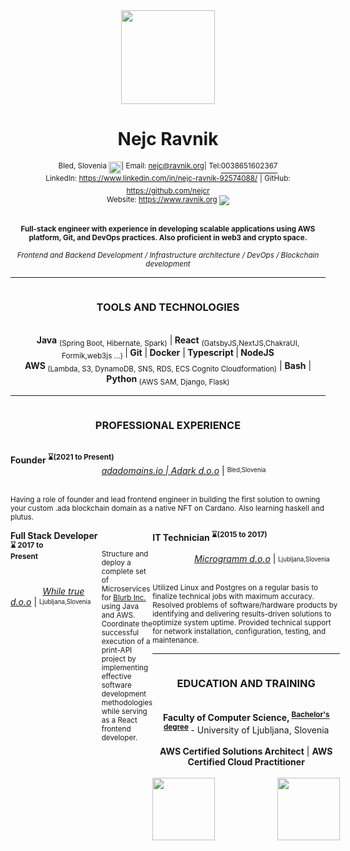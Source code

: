<div >
  <div align='center'>
<img src='https://s3.eu-central-1.amazonaws.com/files.ravnik.org/me.svg' height='150' />
    <h1 style='justify-content:center'>Nejc Ravnik</h1>
    <div style='display:flex;justify-content:center'><sup>Bled, Slovenia&nbsp; </sup> <img
      src='https://emojipedia-us.s3.dualstack.us-west-1.amazonaws.com/thumbs/120/twitter/228/flag-for-slovenia_1f1f8-1f1ee.png'
      height='20' />
      <sup> | Email: <a href='mailto:nejc@ravnik.org'>nejc@ravnik.org</a> </sup>
      <sup> | Tel:</sup> <a href='tel:0038651602367'><sup>0038651602367</sup></a><br /></div>
    <sup> LinkedIn: </sup> <sup><a href='https://www.linkedin.com/in/nejc-ravnik-92574088/'>https://www.linkedin.com/in/nejc-ravnik-92574088/</a></sup>
    <sup>| GitHub: </sup> <sup><a href='https://github.com/nejcr/'>https://github.com/nejcr</a></sup><br />
    <sup>Website: </sup> <sup><a href='https://www.ravnik.org/'>https://www.ravnik.org</a> </sup>
    <img src ="https://img.shields.io/twitter/follow/NejcRavnik?style=social"/>
    <div >
      <p>
        <br />
        <sup><b>Full-stack engineer with experience in developing scalable applications using AWS platform, Git, and DevOps
          practices. Also proficient in web3 and crypto space.</b> </sup>
      </p>
    </div>
    <div>
      <sup><i>Frontend and Backend Development / Infrastructure architecture / DevOps / Blockchain development </i></sup>
    </div>
    <hr />
    <div  style='display: flex;justify-content:center;'>
      <h3>TOOLS AND TECHNOLOGIES </h3>
    </div>
    <br />
    <div>
      <b>Java</b> <sub>(Spring Boot, Hibernate, Spark)</sub> |<b> React</b> <sub>(GatsbyJS,NextJS,ChakraUI, Formik,web3js
      ...) </sub>|<b> Git</b> |<b> Docker</b> |<b> Typescript </b>|<b> NodeJS</b><br /><b> AWS </b><sub>(Lambda, S3,
      DynamoDB, SNS, RDS, ECS Cognito Cloudformation)</sub> | <b>Bash</b> | <b>Python</b><sub> (AWS SAM, Django,
      Flask)</sub>
    </div>
    <hr />

  </div>
  <div align='justify-between'  style='display: flex;justify-content:center;'>
    <h3 align="center">PROFESSIONAL EXPERIENCE </h3>
  </div>
  <br />
  <div>
    <div>
      <b>Founder <sup>⌛(2021 to Present)</sup></b>&nbsp;&nbsp;&nbsp;&nbsp;&nbsp;&nbsp;&nbsp;&nbsp;&nbsp;&nbsp;&nbsp;&nbsp;&nbsp;
          &nbsp;&nbsp;&nbsp;&nbsp;&nbsp;&nbsp;&nbsp;&nbsp; &nbsp;&nbsp;&nbsp;&nbsp;&nbsp;&nbsp;&nbsp;&nbsp; &nbsp;&nbsp;&nbsp;&nbsp;&nbsp;&nbsp;&nbsp;&nbsp;&nbsp;&nbsp;&nbsp;&nbsp;&nbsp;&nbsp;&nbsp;
          &nbsp;&nbsp;&nbsp;&nbsp;&nbsp;&nbsp;&nbsp;&nbsp;&nbsp;&nbsp;  &nbsp;&nbsp;&nbsp;&nbsp;&nbsp;&nbsp;&nbsp;&nbsp;&nbsp;&nbsp;&nbsp;&nbsp;&nbsp;&nbsp;&nbsp;&nbsp;&nbsp;&nbsp;&nbsp;&nbsp;&nbsp;&nbsp;&nbsp;&nbsp;&nbsp;&nbsp;&nbsp;&nbsp;&nbsp;
          &nbsp;&nbsp;&nbsp;&nbsp;&nbsp;&nbsp; <i><a href='https://www.adadomains.io//'>
      adadomains.io | Adark d.o.o</a></i> | <sup><sub>Bled,Slovenia </sup></sub>
    </div>
    <div >
      <p>
        <br />
        <sup> Having a role of founder and lead frontend engineer in building the first solution to owning your custom
          .ada blockchain domain as a native NFT on Cardano. Also learning haskell and plutus. </sup>
      </p>
    </div>
    <div align='space-between'  style="display: flex; align-items: flex-start;" >
      <div>
        <b>Full Stack Developer <sup>⌛ 2017 to Present</sup></b>&nbsp;&nbsp;&nbsp;&nbsp;&nbsp;&nbsp;&nbsp;&nbsp;&nbsp;&nbsp;&nbsp;&nbsp;&nbsp;&nbsp;&nbsp;
     &nbsp;&nbsp;&nbsp;&nbsp;&nbsp;&nbsp;&nbsp;&nbsp;&nbsp;&nbsp;&nbsp;&nbsp;&nbsp;&nbsp;&nbsp;&nbsp;&nbsp;&nbsp;&nbsp;&nbsp;&nbsp;&nbsp;&nbsp;&nbsp;&nbsp;
          &nbsp;&nbsp;&nbsp;&nbsp;&nbsp;&nbsp;&nbsp;&nbsp;&nbsp;&nbsp;&nbsp;&nbsp;&nbsp;&nbsp;&nbsp;&nbsp;&nbsp;&nbsp;&nbsp;&nbsp;&nbsp;&nbsp;&nbsp;&nbsp;&nbsp;&nbsp;&nbsp;&nbsp;&nbsp;&nbsp;&nbsp;&nbsp;&nbsp;&nbsp;&nbsp;&nbsp;&nbsp;
          &nbsp;&nbsp;&nbsp;&nbsp;&nbsp;&nbsp;&nbsp;&nbsp; &nbsp;&nbsp;&nbsp; <i><a href='https://www.whiletrue.com/'>While
        true d.o.o</a></i> | <sup><sub>Ljubljana,Slovenia </sup></sub>
      </div>
      <div >
        <p >
          <br />
          <sup>Structure and deploy a complete set of Microservices for <a href='https://www.blurb.com/'>Blurb Inc.</a>
            using Java and AWS. Coordinate the successful execution of a print-API project by implementing effective
            software development methodologies while serving as a React frontend developer. </sup>
        </p>
      </div>
      <div >
        <div >
          <b>IT Technician <sup>⌛(2015 to 2017)</sup></b>&nbsp;&nbsp;&nbsp;&nbsp;&nbsp;&nbsp;&nbsp;&nbsp;&nbsp;&nbsp;&nbsp;&nbsp;&nbsp;&nbsp;&nbsp;
          &nbsp;&nbsp;&nbsp;&nbsp;&nbsp;&nbsp;&nbsp;&nbsp; &nbsp;&nbsp; &nbsp;&nbsp;&nbsp;&nbsp;&nbsp;&nbsp;&nbsp;&nbsp;&nbsp;&nbsp;&nbsp;&nbsp;&nbsp;&nbsp;&nbsp;&nbsp;&nbsp;&nbsp;&nbsp;&nbsp;&nbsp;&nbsp;&nbsp;&nbsp;&nbsp;&nbsp;&nbsp;&nbsp;&nbsp;
          &nbsp;&nbsp;&nbsp;&nbsp;&nbsp;&nbsp;&nbsp;&nbsp; &nbsp;&nbsp;&nbsp;&nbsp;&nbsp;&nbsp;&nbsp;&nbsp;&nbsp;&nbsp;&nbsp; &nbsp;&nbsp;&nbsp;&nbsp;&nbsp;&nbsp;&nbsp;&nbsp; &nbsp;&nbsp;&nbsp;&nbsp;&nbsp;&nbsp;&nbsp;&nbsp;&nbsp;&nbsp;&nbsp;&nbsp;&nbsp;&nbsp;&nbsp;&nbsp;&nbsp;<i><a href='https://microgramm.si/'>Microgramm
          d.o.o</a></i> | <sub><sup>Ljubljana,Slovenia </sup></sub>
        </div>
        <div >
          <p >
            <br />
            <sup>Utilized Linux and Postgres  on a regular basis to finalize technical jobs with maximum accuracy.
              Resolved problems of software/hardware  products by identifying and delivering results-driven solutions
              to optimize system uptime. Provided technical support for network installation, configuration, testing,
              and maintenance.
            </sup>
          </p>
        </div>
        <hr />
        <div align="center">
        <div style='display: flex;justify-content:center;'>
          <h3>EDUCATION AND TRAINING </h3>
        </div>
        <br />
        <div >
          <b>Faculty of Computer Science, <sup><a
            href='https://repozitorij.uni-lj.si/IzpisGradiva.php?id=129718&lang=eng'>Bachelor's degree</a></sup>
          </b> - University of Ljubljana, Slovenia
        </div>
        <br />
        <div>
          <b>AWS Certified Solutions Architect</b> | <b> AWS Certified Cloud Practitioner</b><br />
          <br />
          <div style='display:flex;justify-content:center;'>
            <a style='margin-right:100px;'
               href='https://www.certmetrics.com/amazon/public/badge.aspx?i=1&t=c&d=2019-05-06&ci=AWS00879016'>
              <img src='https://www.certmetrics.com/api/ob/image/amazon/c/1' height='100' />
            </a>
            <a href='https://www.certmetrics.com/amazon/public/badge.aspx?i=9&t=c&d=2019-05-10&ci=AWS00879016'>
              <img src='https://www.certmetrics.com/api/ob/image/amazon/c/9' height='100' />
            </a>
          </div>
        </div>
      </div>
    </div>
    </div>
  </div>
</div>
